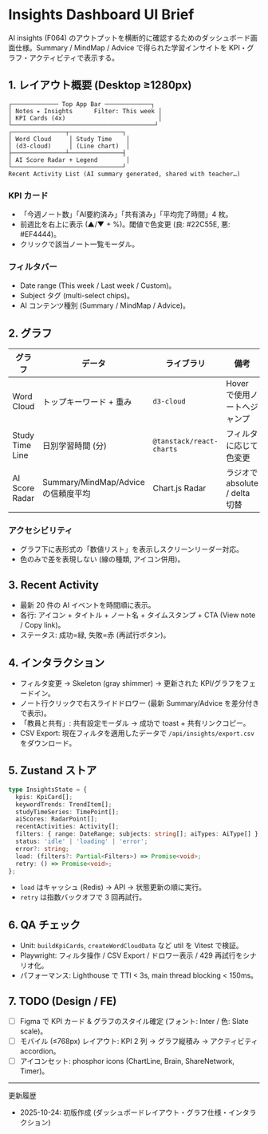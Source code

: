 # Insights Dashboard UI Brief

AI insights (F064) のアウトプットを横断的に確認するためのダッシュボード画面仕様。Summary / MindMap / Advice で得られた学習インサイトを KPI・グラフ・アクティビティで表示する。

## 1. レイアウト概要 (Desktop ≥1280px)

```
┌───────────── Top App Bar ─────────────┐
│ Notes ▸ Insights      Filter: This week │
│ KPI Cards (4x)                          │
└────────────────────────────────────────┘
┌───────────────┬───────────────┐
│ Word Cloud     │ Study Time    │
│ (d3-cloud)     │ (Line chart)  │
├───────────────┴───────────────┤
│ AI Score Radar + Legend        │
└───────────────────────────────┘
Recent Activity List (AI summary generated, shared with teacher…)
```

### KPI カード
- 「今週ノート数」「AI要約済み」「共有済み」「平均完了時間」4 枚。
- 前週比を右上に表示 (▲/▼ + %)。閾値で色変更 (良: #22C55E, 悪: #EF4444)。
- クリックで該当ノート一覧モーダル。

### フィルタバー
- Date range (This week / Last week / Custom)。
- Subject タグ (multi-select chips)。
- AI コンテンツ種別 (Summary / MindMap / Advice)。

## 2. グラフ

| グラフ | データ | ライブラリ | 備考 |
|--------|--------|------------|------|
| Word Cloud | トップキーワード + 重み | `d3-cloud` | Hover で使用ノートへジャンプ |
| Study Time Line | 日別学習時間 (分) | `@tanstack/react-charts` | フィルタに応じて色変更 |
| AI Score Radar | Summary/MindMap/Advice の信頼度平均 | Chart.js Radar | ラジオで absolute / delta 切替 |

### アクセシビリティ
- グラフ下に表形式の「数値リスト」を表示しスクリーンリーダー対応。
- 色のみで差を表現しない (線の種類, アイコン併用)。

## 3. Recent Activity
- 最新 20 件の AI イベントを時間順に表示。
- 各行: アイコン + タイトル + ノート名 + タイムスタンプ + CTA (View note / Copy link)。
- ステータス: 成功=緑, 失敗=赤 (再試行ボタン)。

## 4. インタラクション
- フィルタ変更 → Skeleton (gray shimmer) → 更新された KPI/グラフをフェードイン。
- ノート行クリックで右スライドドロワー (最新 Summary/Advice を差分付きで表示)。
- 「教員と共有」: 共有設定モーダル → 成功で toast + 共有リンクコピー。
- CSV Export: 現在フィルタを適用したデータで `/api/insights/export.csv` をダウンロード。

## 5. Zustand ストア
```ts
type InsightsState = {
  kpis: KpiCard[];
  keywordTrends: TrendItem[];
  studyTimeSeries: TimePoint[];
  aiScores: RadarPoint[];
  recentActivities: Activity[];
  filters: { range: DateRange; subjects: string[]; aiTypes: AiType[] };
  status: 'idle' | 'loading' | 'error';
  error?: string;
  load: (filters?: Partial<Filters>) => Promise<void>;
  retry: () => Promise<void>;
};
```
- `load` はキャッシュ (Redis) → API → 状態更新の順に実行。
- `retry` は指数バックオフで 3 回再試行。

## 6. QA チェック
- Unit: `buildKpiCards`, `createWordCloudData` など util を Vitest で検証。
- Playwright: フィルタ操作 / CSV Export / ドロワー表示 / 429 再試行をシナリオ化。
- パフォーマンス: Lighthouse で TTI < 3s, main thread blocking < 150ms。

## 7. TODO (Design / FE)
- [ ] Figma で KPI カード & グラフのスタイル確定 (フォント: Inter / 色: Slate scale)。
- [ ] モバイル (≤768px) レイアウト: KPI 2 列 → グラフ縦積み → アクティビティ accordion。
- [ ] アイコンセット: phosphor icons (ChartLine, Brain, ShareNetwork, Timer)。

---
更新履歴  
- 2025-10-24: 初版作成 (ダッシュボードレイアウト・グラフ仕様・インタラクション)
